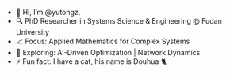 - 👋 Hi, I’m @yutongz,
- 🔍 PhD Researcher in Systems Science & Engineering @ Fudan University  
- 📈 Focus: Applied Mathematics for Complex Systems  
- 🌱 Exploring: AI-Driven Optimization | Network Dynamics  
- ⚡ Fun fact: I have a cat, his name is Douhua 🐈

<!---
yutongz-coder/yutongz-coder is a ✨ special ✨ repository because its `README.md` (this file) appears on your GitHub profile.
You can click the Preview link to take a look at your changes.
--->
